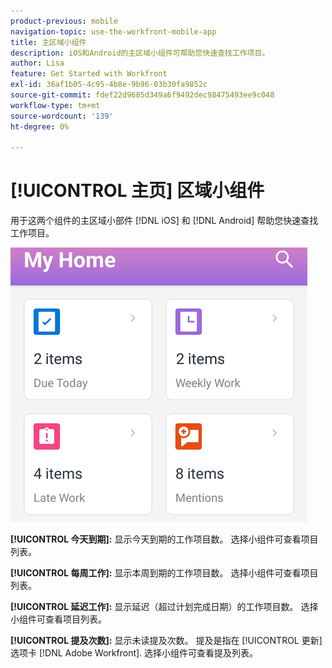```yaml
---
product-previous: mobile
navigation-topic: use-the-workfront-mobile-app
title: 主区域小组件
description: iOS和Android的主区域小组件可帮助您快速查找工作项目。
author: Lisa
feature: Get Started with Workfront
exl-id: 36af1b05-4c95-4b8e-9b96-03b30fa9852c
source-git-commit: fdef22d9685d349a6f9492dec98475493ee9c048
workflow-type: tm+mt
source-wordcount: '139'
ht-degree: 0%

---
```


# [!UICONTROL 主页] 区域小组件

用于这两个组件的主区域小部件 [!DNL iOS] 和 [!DNL Android] 帮助您快速查找工作项目。

![主区域小组件](assets/mobile-home-area-widgets.png)

**[!UICONTROL 今天到期]:** 显示今天到期的工作项目数。 选择小组件可查看项目列表。

**[!UICONTROL 每周工作]:** 显示本周到期的工作项目数。 选择小组件可查看项目列表。

**[!UICONTROL 延迟工作]:** 显示延迟（超过计划完成日期）的工作项目数。 选择小组件可查看项目列表。

**[!UICONTROL 提及次数]:** 显示未读提及次数。 提及是指在 [!UICONTROL 更新] 选项卡 [!DNL Adobe Workfront]. 选择小组件可查看提及列表。
